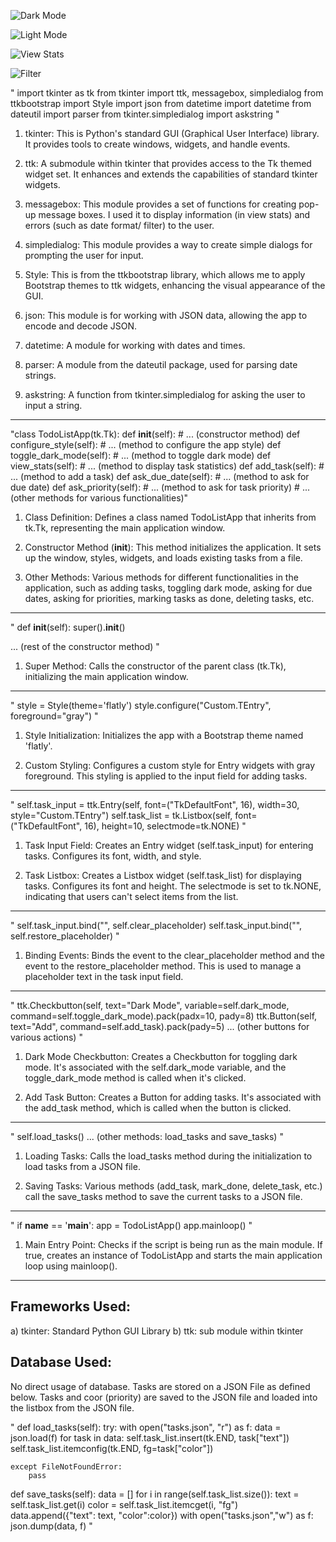 ![Dark Mode](https://github.com/Hashibul01/PythonProjects/assets/77710050/0e7064df-8b22-47a1-8e65-4fb4b2ee3b6a)

![Light Mode](https://github.com/Hashibul01/PythonProjects/assets/77710050/996d2981-9758-45ca-a547-aa4944fee61c)

![View Stats](https://github.com/Hashibul01/PythonProjects/assets/77710050/8783d234-1217-4ada-a978-73d8ab9ace8c)

![Filter](https://github.com/Hashibul01/PythonProjects/assets/77710050/15406e2d-a5d7-49ac-8fa4-564ef6109051)


" import tkinter as tk
from tkinter import ttk, messagebox, simpledialog
from ttkbootstrap import Style
import json
from datetime import datetime
from dateutil import parser
from tkinter.simpledialog import askstring "

1) tkinter: This is Python's standard GUI (Graphical User Interface) library.
It provides tools to create windows, widgets, and handle events.

2) ttk: A submodule within tkinter that provides access to the Tk themed widget set.
It enhances and extends the capabilities of standard tkinter widgets.

3) messagebox: This module provides a set of functions for creating pop-up message boxes.
I used it to display information (in view stats) and errors (such as date format/ filter) to the user.

4) simpledialog: This module provides a way to create simple dialogs for prompting the user for input.

5) Style: This is from the ttkbootstrap library, which allows me to apply Bootstrap themes to ttk widgets, 
enhancing the visual appearance of the GUI.

6) json: This module is for working with JSON data, allowing the app to encode and decode JSON.

7) datetime: A module for working with dates and times.

8) parser: A module from the dateutil package, used for parsing date strings.

9) askstring: A function from tkinter.simpledialog for asking the user to input a string.
---------------------------------------------------------------------------------------------

"class TodoListApp(tk.Tk):
    def __init__(self):
        # ... (constructor method)
    def configure_style(self):
        # ... (method to configure the app style)
    def toggle_dark_mode(self):
        # ... (method to toggle dark mode)
    def view_stats(self):
        # ... (method to display task statistics)
    def add_task(self):
        # ... (method to add a task)
    def ask_due_date(self):
        # ... (method to ask for due date)
    def ask_priority(self):
        # ... (method to ask for task priority)
    # ... (other methods for various functionalities)"

1) Class Definition: Defines a class named TodoListApp that inherits from tk.Tk, representing the main application window.

2) Constructor Method (__init__): This method initializes the application.
It sets up the window, styles, widgets, and loads existing tasks from a file.

3) Other Methods: Various methods for different functionalities in the application, 
such as adding tasks, toggling dark mode, asking for due dates, asking for priorities, marking tasks as done, deleting tasks, etc.
------------------------------------------------------------------------------------------------------------------------------------

" def __init__(self):
    super().__init__()

 ... (rest of the constructor method) "

1) Super Method: Calls the constructor of the parent class (tk.Tk), initializing the main application window.
-------------------------------------------------------------------------------------------------------------

" style = Style(theme='flatly')
style.configure("Custom.TEntry", foreground="gray") "

1) Style Initialization: Initializes the app with a Bootstrap theme named 'flatly'.

2) Custom Styling: Configures a custom style for Entry widgets with gray foreground. 
This styling is applied to the input field for adding tasks.
------------------------------------------------------------------------------------

" self.task_input = ttk.Entry(self, font=("TkDefaultFont", 16), width=30, style="Custom.TEntry")
self.task_list = tk.Listbox(self, font=("TkDefaultFont", 16), height=10, selectmode=tk.NONE) "

1) Task Input Field: Creates an Entry widget (self.task_input) for entering tasks. Configures its font, width, and style.

2) Task Listbox: Creates a Listbox widget (self.task_list) for displaying tasks. Configures its font and height. 
The selectmode is set to tk.NONE, indicating that users can't select items from the list.

------------------------------------------------------------------------------------------------------------------------

" self.task_input.bind("<FocusIn>", self.clear_placeholder)
self.task_input.bind("<FocusOut>", self.restore_placeholder) "

1) Binding Events: Binds the <FocusIn> event to the clear_placeholder method and the 
<FocusOut> event to the restore_placeholder method. This is used to manage a placeholder text in the task input field.

-----------------------------------------------------------------------------------------------------------------------

" ttk.Checkbutton(self, text="Dark Mode", variable=self.dark_mode, command=self.toggle_dark_mode).pack(padx=10, pady=8)
ttk.Button(self, text="Add", command=self.add_task).pack(pady=5) 
... (other buttons for various actions) "

1) Dark Mode Checkbutton: Creates a Checkbutton for toggling dark mode. 
It's associated with the self.dark_mode variable, and the toggle_dark_mode method is called when it's clicked.

2) Add Task Button: Creates a Button for adding tasks. 
It's associated with the add_task method, which is called when the button is clicked.

------------------------------------------------------------------------------------------------------------------------

" self.load_tasks()
... (other methods: load_tasks and save_tasks) "

1) Loading Tasks: Calls the load_tasks method during the initialization to load tasks from a JSON file.

2) Saving Tasks: Various methods (add_task, mark_done, delete_task, etc.) 
call the save_tasks method to save the current tasks to a JSON file.

--------------------------------------------------------------------------------------------------------

" if __name__ == '__main__':
    app = TodoListApp()
    app.mainloop() "

1) Main Entry Point: Checks if the script is being run as the main module.
If true, creates an instance of TodoListApp and starts the main application loop using mainloop().

--------------------------------------------------------------------------------------------------------


## Frameworks Used: 
a) tkinter: Standard Python GUI Library
b) ttk: sub module within tkinter

## Database Used:
No direct usage of database. Tasks are stored on a JSON File as defined below. Tasks and coor (priority) are saved to the JSON file
and loaded into the listbox from the JSON file. 

" def load_tasks(self):
    try:
        with open("tasks.json", "r") as f:
            data = json.load(f)
            for task in data:
                self.task_list.insert(tk.END, task["text"])
                self.task_list.itemconfig(tk.END, fg=task["color"])

    except FileNotFoundError:
        pass

def save_tasks(self):
    data = []
    for i in range(self.task_list.size()):
        text = self.task_list.get(i)
        color = self.task_list.itemcget(i, "fg")
        data.append({"text": text, "color":color})
    with open("tasks.json","w") as f:
        json.dump(data, f) "
